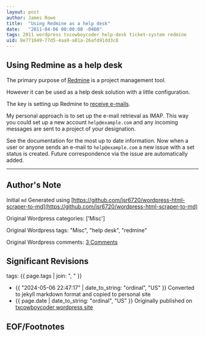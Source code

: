 ```yaml
---
layout: post
author: James Rowe
title:  "Using Redmine as a help desk"
date:   "2011-04-06 00:00:00 -0400"
tags: 2011 wordpress txcowboycoder help-desk ticket-system redmine
uid: 8e771049-77d5-4aa9-a81a-26afd91dd3c8
---
```



## Using Redmine as a help desk


The primary purpose of [Redmine](http://www.redmine.org) is a project management tool.


However it can be used as a help desk solution with a little configuration.


The key is setting up Redmine to [receive e-mails](http://www.redmine.org/projects/redmine/wiki/RedmineReceivingEmails).


My personal approach is to set up the e-mail retrieval as IMAP. This way you could set up a new account `help@example.com` and any incoming messages are sent to a project of your designation.


See the documentation for the most up to date information. Now when a user or anyone sends an e-mail to `help@example.com` a new issue with a set status is created. Future correspondence via the issue are automatically added.




---

## Author's Note

Initial `md` Generated using [https://github.com/jsr6720/wordpress-html-scraper-to-md](https://github.com/jsr6720/wordpress-html-scraper-to-md)

Original Wordpress categories: ['Misc']

Original Wordpress tags: "Misc", "help desk", "redmine"

Original Wordpress comments: <a href="https://txcowboycoder.wordpress.com/2011/04/06/using-redmine-as-a-help-desk/#comments">3 Comments</a>

## Significant Revisions

tags: {{ page.tags | join: ", " }} <!-- todo move this somewhere -->

- {{ "2024-05-06 22:47:17" | date_to_string: "ordinal", "US" }} Converted to jekyll markdown format and copied to personal site
- {{ page.date | date_to_string: "ordinal", "US" }} Originally published on [txcowboycoder wordpress site](https://txcowboycoder.wordpress.com/2011/04/06/using-redmine-as-a-help-desk/)

## EOF/Footnotes


